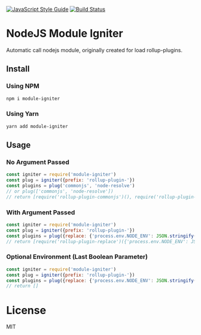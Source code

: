 
[![JavaScript Style Guide](https://img.shields.io/badge/code_style-standard-brightgreen.svg)](https://standardjs.com)
[![Build Status](https://travis-ci.org/ekoeryanto/module-igniter.svg?branch=master)](https://travis-ci.org/ekoeryanto/module-igniter)

# NodeJS Module Igniter 
Automatic call nodejs module, originally created for load rollup-plugins.

## Install

### Using NPM

```bash
npm i module-igniter
```
### Using Yarn
```bash
yarn add module-igniter
```

## Usage

### No Argument Passed

```js
const igniter = require('module-igniter')
const plug = igniter({prefix: 'rollup-plugin-'})
const plugins = plug('commonjs', 'node-resolve')
// or plug(['commonjs', 'node-resolve'])
// return [require('rollup-plugin-commonjs')(), require('rollup-plugin-node-resolve')()]
```

### With Argument Passed

```js
const igniter = require('module-igniter')
const plug = igniter({prefix: 'rollup-plugin-'})
const plugins = plug({replace: {'process.env.NODE_ENV': JSON.stringify(environment)})
// return [require('rollup-plugin-replace')({'process.env.NODE_ENV': JSON.stringify(environment)})]
```

### Optional Environment (Last Boolean Parameter)
```js
const igniter = require('module-igniter')
const plug = igniter({prefix: 'rollup-plugin-'})
const plugins = plug({replace: {'process.env.NODE_ENV': JSON.stringify(environment)}, false)
// return []
```

# License
MIT
